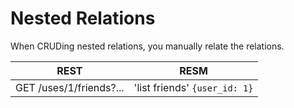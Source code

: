 Nested Relations
================

When CRUDing nested relations, you manually relate the relations.

| REST                    | RESM                          |
| ----------------------- | ----------------------------- |
| GET /uses/1/friends?... | 'list friends' `{user_id: 1}` |

